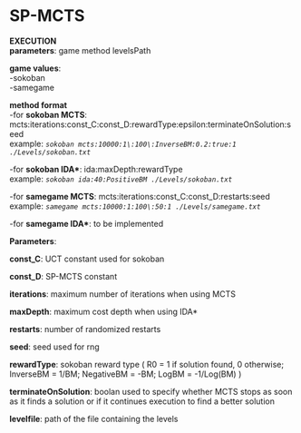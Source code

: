 # SP-MCTS

**EXECUTION**  
**parameters**: game method levelsPath  

**game values**:  
-sokoban  
-samegame  

**method format**  
-for **sokoban MCTS**: mcts:iterations:const_C:const_D:rewardType:epsilon:terminateOnSolution:seed  
example: *`sokoban mcts:10000:1\:100\:InverseBM:0.2:true:1 ./Levels/sokoban.txt`*  

-for **sokoban IDA\***: ida:maxDepth:rewardType  
example: *`sokoban ida:40:PositiveBM ./Levels/sokoban.txt`*  

-for **samegame MCTS**: mcts:iterations:const_C:const_D:restarts:seed  
example: *`samegame mcts:10000:1:100\:50:1 ./Levels/samegame.txt`*  

-for **samegame IDA\***: to be implemented  

**Parameters**:  

**const_C**: UCT constant used for sokoban  

**const_D**: SP-MCTS constant  

**iterations**: maximum number of iterations when using MCTS  

**maxDepth**: maximum cost depth when using IDA*  

**restarts**: number of randomized restarts  

**seed**: seed used for rng  

**rewardType**: sokoban reward type ( R0 = 1 if solution found, 0 otherwise;  InverseBM = 1/BM;  NegativeBM = -BM;  LogBM = -1/Log(BM) )  

**terminateOnSolution**: boolan used to specify whether MCTS stops as soon as it finds a solution or if it continues execution to find a better solution  

**levelfile**: path of the file containing the levels  